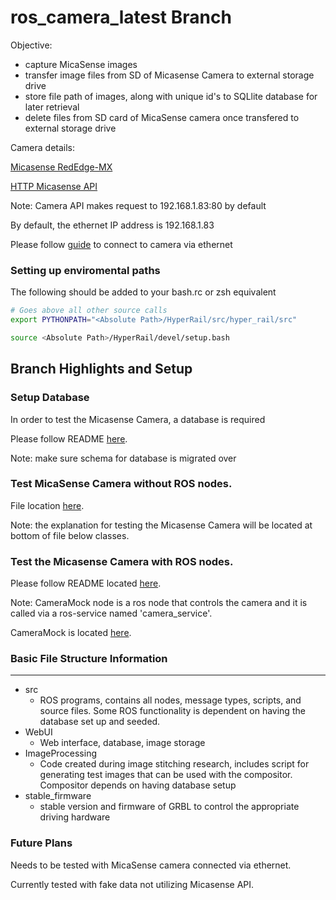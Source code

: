 # ros_camera_latest Branch

Objective: 
- capture MicaSense images
- transfer image files from SD of Micasense Camera to external storage drive
- store file path of images, along with unique id's to SQLlite database for later retrieval 
- delete files from SD card of MicaSense camera once transfered to external storage drive

Camera details:

[Micasense RedEdge-MX](https://micasense.com/rededge-mx/) 

[HTTP Micasense API](https://micasense.github.io/rededge-api/api/http.html)

Note: Camera API makes request to 192.168.1.83:80 by default

By default, the ethernet IP address is 192.168.1.83 

Please follow [guide](https://support.micasense.com/hc/en-us/articles/215173477-How-do-I-connect-to-MicaSense-sensors-) to connect to camera via ethernet

### Setting up enviromental paths

The following should be added to your bash.rc or zsh equivalent
```Bash
# Goes above all other source calls
export PYTHONPATH="<Absolute Path>/HyperRail/src/hyper_rail/src"

source <Absolute Path>/HyperRail/devel/setup.bash  
```

## Branch Highlights and Setup

### Setup Database

In order to test the Micasense Camera, a database is required

Please follow README [here](https://github.com/Jbruslind/HyperRail/tree/ros_camera_latest/WebUI).

Note: make sure schema for database is migrated over

### Test MicaSense Camera without ROS nodes.

File location [here](https://github.com/Jbruslind/HyperRail/blob/ros_camera_latest/src/hyper_rail/src/communication/camera_executor.py).

Note: the explanation for testing the Micasense Camera will be located at bottom of file below classes.

### Test the Micasense Camera with ROS nodes.

Please follow README located [here](https://github.com/Jbruslind/HyperRail/tree/ros_camera_latest/src/hyper_rail/nodes).

Note: CameraMock node is a ros node that controls the camera and it is called via a ros-service named 'camera_service'.

CameraMock is located [here](https://github.com/Jbruslind/HyperRail/blob/ros_camera_latest/src/hyper_rail/nodes/CameraMock). 

### Basic File Structure Information
---
- src
    - ROS programs, contains all nodes, message types, scripts, and source files. Some ROS functionality is dependent on having the database set up and seeded.
- WebUI
    - Web interface, database, image storage
- ImageProcessing
    - Code created during image stitching research, includes script for generating test images that can be used with the compositor. Compositor depends on having database setup
- stable_firmware
    - stable version and firmware of GRBL to control the appropriate driving hardware

### Future Plans
Needs to be tested with MicaSense camera connected via ethernet. 

Currently tested with fake data not utilizing Micasense API. 
